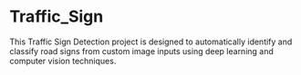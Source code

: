 # Traffic_Sign
This Traffic Sign Detection project is designed to automatically identify and classify road signs from custom image inputs using deep learning and computer vision techniques. 
